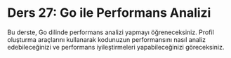# Ders 27: Go ile Performans Analizi

Bu derste, Go dilinde performans analizi yapmayı öğreneceksiniz. Profil oluşturma araçlarını kullanarak kodunuzun performansını nasıl analiz edebileceğinizi ve performans iyileştirmeleri yapabileceğinizi göreceksiniz.
